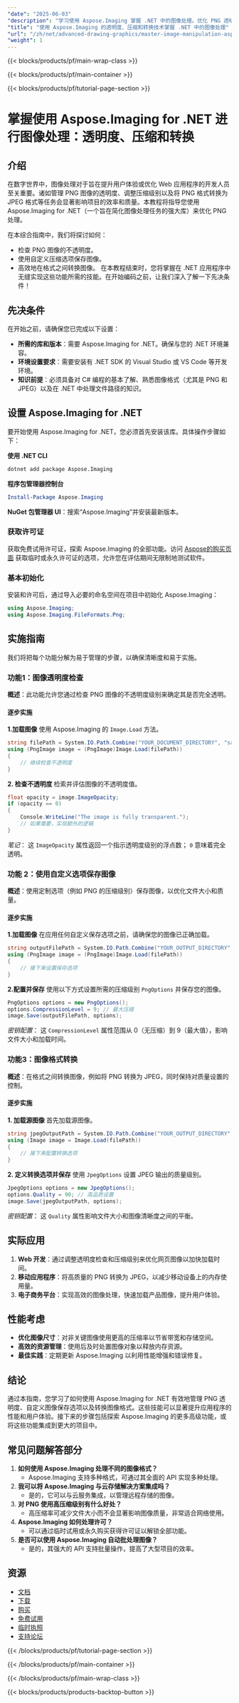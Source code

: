 ```yaml
---
"date": "2025-06-03"
"description": "学习使用 Aspose.Imaging 掌握 .NET 中的图像处理。优化 PNG 透明度、压缩以及 PNG 和 JPEG 等格式之间的转换。"
"title": "使用 Aspose.Imaging 的透明度、压缩和转换技术掌握 .NET 中的图像处理"
"url": "/zh/net/advanced-drawing-graphics/master-image-manipulation-aspose-imaging-net/"
"weight": 1
---
```


{{< blocks/products/pf/main-wrap-class >}}

{{< blocks/products/pf/main-container >}}

{{< blocks/products/pf/tutorial-page-section >}}
# 掌握使用 Aspose.Imaging for .NET 进行图像处理：透明度、压缩和转换

## 介绍
在数字世界中，图像处理对于旨在提升用户体验或优化 Web 应用程序的开发人员至关重要。诸如管理 PNG 图像的透明度、调整压缩级别以及将 PNG 格式转换为 JPEG 格式等任务会显著影响项目的效率和质量。本教程将指导您使用 Aspose.Imaging for .NET（一个旨在简化图像处理任务的强大库）来优化 PNG 处理。

在本综合指南中，我们将探讨如何：
- 检查 PNG 图像的不透明度。
- 使用自定义压缩选项保存图像。
- 高效地在格式之间转换图像。
在本教程结束时，您将掌握在 .NET 应用程序中无缝实现这些功能所需的技能。在开始编码之前，让我们深入了解一下先决条件！

## 先决条件
在开始之前，请确保您已完成以下设置：
- **所需的库和版本**：需要 Aspose.Imaging for .NET。确保与您的 .NET 环境兼容。
- **环境设置要求**：需要安装有 .NET SDK 的 Visual Studio 或 VS Code 等开发环境。
- **知识前提**：必须具备对 C# 编程的基本了解、熟悉图像格式（尤其是 PNG 和 JPEG）以及在 .NET 中处理文件路径的知识。

## 设置 Aspose.Imaging for .NET
要开始使用 Aspose.Imaging for .NET，您必须首先安装该库。具体操作步骤如下：

**使用 .NET CLI**
```bash
dotnet add package Aspose.Imaging
```

**程序包管理器控制台**
```powershell
Install-Package Aspose.Imaging
```

**NuGet 包管理器 UI**：搜索“Aspose.Imaging”并安装最新版本。

### 获取许可证
获取免费试用许可证，探索 Aspose.Imaging 的全部功能。访问 [Aspose的购买页面](https://purchase.aspose.com/buy) 获取临时或永久许可证的选项，允许您在评估期间无限制地测试软件。

### 基本初始化
安装和许可后，通过导入必要的命名空间在项目中初始化 Aspose.Imaging：
```csharp
using Aspose.Imaging;
using Aspose.Imaging.FileFormats.Png;
```

## 实施指南
我们将把每个功能分解为易于管理的步骤，以确保清晰度和易于实施。

### 功能1：图像透明度检查
**概述**：此功能允许您通过检查 PNG 图像的不透明度级别来确定其是否完全透明。

#### 逐步实施

**1.加载图像**
使用 Aspose.Imaging 的 `Image.Load` 方法。
```csharp
string filePath = System.IO.Path.Combine("YOUR_DOCUMENT_DIRECTORY", "sample.png");
using (PngImage image = (PngImage)Image.Load(filePath))
{
    // 继续检查不透明度
}
```

**2. 检查不透明度**
检索并评估图像的不透明度值。
```csharp
float opacity = image.ImageOpacity;
if (opacity == 0)
{
    Console.WriteLine("The image is fully transparent.");
    // 如果需要，实现额外的逻辑
}
```
*笔记*： 这 `ImageOpacity` 属性返回一个指示透明度级别的浮点数； `0` 意味着完全透明。

### 功能 2：使用自定义选项保存图像
**概述**：使用定制选项（例如 PNG 的压缩级别）保存图像，以优化文件大小和质量。

#### 逐步实施

**1.加载图像**
在应用任何自定义保存选项之前，请确保您的图像已正确加载。
```csharp
string outputFilePath = System.IO.Path.Combine("YOUR_OUTPUT_DIRECTORY", "output.png");
using (PngImage image = (PngImage)Image.Load(filePath))
{
    // 接下来设置保存选项
}
```

**2.配置并保存**
使用以下方式设置所需的压缩级别 `PngOptions` 并保存您的图像。
```csharp
PngOptions options = new PngOptions();
options.CompressionLevel = 9; // 最大压缩
image.Save(outputFilePath, options);
```
*密钥配置*： 这 `CompressionLevel` 属性范围从 0（无压缩）到 9（最大值），影响文件大小和加载时间。

### 功能3：图像格式转换
**概述**：在格式之间转换图像，例如将 PNG 转换为 JPEG，同时保持对质量设置的控制。

#### 逐步实施

**1. 加载源图像**
首先加载源图像。
```csharp
string jpegOutputPath = System.IO.Path.Combine("YOUR_OUTPUT_DIRECTORY", "converted.jpg");
using (Image image = Image.Load(filePath))
{
    // 接下来配置转换选项
}
```

**2. 定义转换选项并保存**
使用 `JpegOptions` 设置 JPEG 输出的质量级别。
```csharp
JpegOptions options = new JpegOptions();
options.Quality = 90; // 高品质设置
image.Save(jpegOutputPath, options);
```
*密钥配置*： 这 `Quality` 属性影响文件大小和图像清晰度之间的平衡。

## 实际应用
1. **Web 开发**：通过调整透明度检查和压缩级别来优化网页图像以加快加载时间。
2. **移动应用程序**：将高质量的 PNG 转换为 JPEG，以减少移动设备上的内存使用量。
3. **电子商务平台**：实现高效的图像处理，快速加载产品图像，提升用户体验。

## 性能考虑
- **优化图像尺寸**：对非关键图像使用更高的压缩率以节省带宽和存储空间。
- **高效的资源管理**：使用后及时处置图像对象以释放内存资源。
- **最佳实践**：定期更新 Aspose.Imaging 以利用性能增强和错误修复。

## 结论
通过本指南，您学习了如何使用 Aspose.Imaging for .NET 有效地管理 PNG 透明度、自定义图像保存选项以及转换图像格式。这些技能可以显著提升应用程序的性能和用户体验。接下来的步骤包括探索 Aspose.Imaging 的更多高级功能，或将这些功能集成到更大的项目中。

## 常见问题解答部分
1. **如何使用 Aspose.Imaging 处理不同的图像格式？**
   - Aspose.Imaging 支持多种格式，可通过其全面的 API 实现多种处理。
2. **我可以将 Aspose.Imaging 与云存储解决方案集成吗？**
   - 是的，它可以与云服务集成，以管理远程存储的图像。
3. **对 PNG 使用高压缩级别有什么好处？**
   - 高压缩率可减少文件大小而不会显著影响图像质量，非常适合网络使用。
4. **Aspose.Imaging 如何处理许可？**
   - 可以通过临时试用或永久购买获得许可证以解锁全部功能。
5. **是否可以使用 Aspose.Imaging 自动批处理图像？**
   - 是的，其强大的 API 支持批量操作，提高了大型项目的效率。

## 资源
- [文档](https://reference.aspose.com/imaging/net/)
- [下载](https://releases.aspose.com/imaging/net/)
- [购买](https://purchase.aspose.com/buy)
- [免费试用](https://releases.aspose.com/imaging/net/)
- [临时执照](https://purchase.aspose.com/temporary-license/)
- [支持论坛](https://forum.aspose.com/c/imaging/10)

{{< /blocks/products/pf/tutorial-page-section >}}

{{< /blocks/products/pf/main-container >}}

{{< /blocks/products/pf/main-wrap-class >}}

{{< blocks/products/products-backtop-button >}}